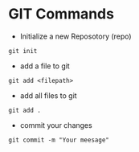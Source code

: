 # GIT Commands

- Initialize a new Reposotory (repo)
```git
git init
```

- add a file to git
```git
git add <filepath>
```

- add all files to git
```git
git add .
```

- commit your changes
```git
git commit -m "Your meesage"
```
